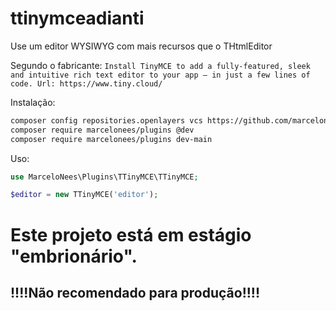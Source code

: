 # ttinymceadianti

Use um editor WYSIWYG com mais recursos que o THtmlEditor

Segundo o fabricante:
`
Install TinyMCE to add a fully-featured, sleek and intuitive
rich text editor to your app – in just a few lines of code.
Url: https://www.tiny.cloud/
`

Instalação:

```bash
composer config repositories.openlayers vcs https://github.com/marcelonees/ttinymceadianti
composer require marcelonees/plugins @dev
composer require marcelonees/plugins dev-main
```

Uso:

```php
use MarceloNees\Plugins\TTinyMCE\TTinyMCE;

$editor = new TTinyMCE('editor');
```

# Este projeto está em estágio "embrionário".

## !!!!Não recomendado para produção!!!!
